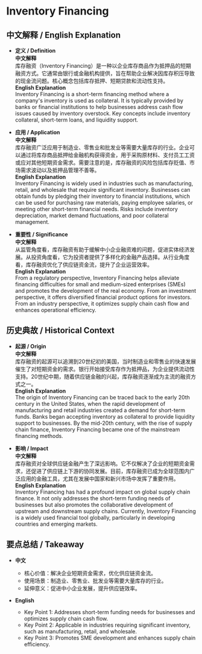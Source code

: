 # Inventory Financing

## 中文解释 / English Explanation

* **定义 / Definition**  
  **中文解释**  
  库存融资（Inventory Financing）是一种以企业库存商品作为抵押品的短期融资方式。它通常由银行或金融机构提供，旨在帮助企业解决因库存积压导致的现金流问题。核心概念包括库存抵押、短期贷款和流动性支持。  
  **English Explanation**  
  Inventory Financing is a short-term financing method where a company's inventory is used as collateral. It is typically provided by banks or financial institutions to help businesses address cash flow issues caused by inventory overstock. Key concepts include inventory collateral, short-term loans, and liquidity support.

* **应用 / Application**  
  **中文解释**  
  库存融资广泛应用于制造业、零售业和批发业等需要大量库存的行业。企业可以通过将库存商品抵押给金融机构获得资金，用于采购原材料、支付员工工资或应对其他短期资金需求。需要注意的是，库存融资的风险包括库存贬值、市场需求波动以及抵押品管理不善等。  
  **English Explanation**  
  Inventory Financing is widely used in industries such as manufacturing, retail, and wholesale that require significant inventory. Businesses can obtain funds by pledging their inventory to financial institutions, which can be used for purchasing raw materials, paying employee salaries, or meeting other short-term financial needs. Risks include inventory depreciation, market demand fluctuations, and poor collateral management.

* **重要性 / Significance**  
  **中文解释**  
  从监管角度看，库存融资有助于缓解中小企业融资难的问题，促进实体经济发展。从投资角度看，它为投资者提供了多样化的金融产品选择。从行业角度看，库存融资优化了供应链资金流，提升了企业运营效率。  
  **English Explanation**  
  From a regulatory perspective, Inventory Financing helps alleviate financing difficulties for small and medium-sized enterprises (SMEs) and promotes the development of the real economy. From an investment perspective, it offers diversified financial product options for investors. From an industry perspective, it optimizes supply chain cash flow and enhances operational efficiency.

## 历史典故 / Historical Context

* **起源 / Origin**  
  **中文解释**  
  库存融资的起源可以追溯到20世纪初的美国，当时制造业和零售业的快速发展催生了对短期资金的需求。银行开始接受库存作为抵押品，为企业提供流动性支持。20世纪中期，随着供应链金融的兴起，库存融资逐渐成为主流的融资方式之一。  
  **English Explanation**  
  The origin of Inventory Financing can be traced back to the early 20th century in the United States, when the rapid development of manufacturing and retail industries created a demand for short-term funds. Banks began accepting inventory as collateral to provide liquidity support to businesses. By the mid-20th century, with the rise of supply chain finance, Inventory Financing became one of the mainstream financing methods.

* **影响 / Impact**  
  **中文解释**  
  库存融资对全球供应链金融产生了深远影响。它不仅解决了企业的短期资金需求，还促进了供应链上下游的协同发展。目前，库存融资已成为全球范围内广泛应用的金融工具，尤其在发展中国家和新兴市场中发挥了重要作用。  
  **English Explanation**  
  Inventory Financing has had a profound impact on global supply chain finance. It not only addresses the short-term funding needs of businesses but also promotes the collaborative development of upstream and downstream supply chains. Currently, Inventory Financing is a widely used financial tool globally, particularly in developing countries and emerging markets.

## 要点总结 / Takeaway

* **中文**  
  - 核心价值：解决企业短期资金需求，优化供应链资金流。  
  - 使用场景：制造业、零售业、批发业等需要大量库存的行业。  
  - 延伸意义：促进中小企业发展，提升供应链效率。  

* **English**  
  - Key Point 1: Addresses short-term funding needs for businesses and optimizes supply chain cash flow.  
  - Key Point 2: Applicable in industries requiring significant inventory, such as manufacturing, retail, and wholesale.  
  - Key Point 3: Promotes SME development and enhances supply chain efficiency.